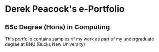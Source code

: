 # Derek Peacock's e-Portfolio
## BSc Degree (Hons) in Computing
This portfolio contains samples of my work as part of my undergraduate degree at BNU (Bucks New University)
